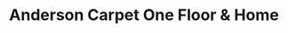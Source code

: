 ---
title: "Anderson Carpet One Floor & Home"
url: /rehoboth-beach/anderson-carpet-one-floor-and-home/
shop: carpet
---